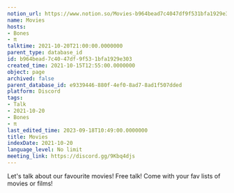 ```yaml
---
notion_url: https://www.notion.so/Movies-b964bead7c4047df9f531bfa1929e303
name: Movies
hosts:
- Bones
- π
talktime: 2021-10-20T21:00:00.0000000
parent_type: database_id
id: b964bead-7c40-47df-9f53-1bfa1929e303
created_time: 2021-10-15T12:55:00.0000000
object: page
archived: false
parent_database_id: e9339446-880f-4ef0-8ad7-8ad1f507dded
platform: Discord
tags:
- Talk
- 2021-10-20
- Bones
- π
last_edited_time: 2023-09-18T10:49:00.0000000
title: Movies
indexDate: 2021-10-20
language_level: No limit
meeting_link: https://discord.gg/9Kbq4djs
---
```


Let's talk about our favourite movies!
Free talk! Come with your fav lists of movies or films!


